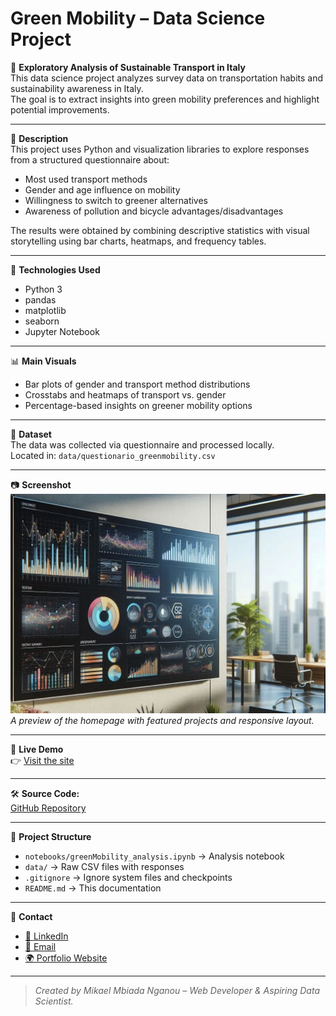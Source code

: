 # Green Mobility – Data Science Project

🚀 **Exploratory Analysis of Sustainable Transport in Italy**  
This data science project analyzes survey data on transportation habits and sustainability awareness in Italy.  
The goal is to extract insights into green mobility preferences and highlight potential improvements.

---

🧾 **Description**  
This project uses Python and visualization libraries to explore responses from a structured questionnaire about:  
- Most used transport methods  
- Gender and age influence on mobility  
- Willingness to switch to greener alternatives  
- Awareness of pollution and bicycle advantages/disadvantages

The results were obtained by combining descriptive statistics with visual storytelling using bar charts, heatmaps, and frequency tables.

---

🔧 **Technologies Used**  
- Python 3  
- pandas  
- matplotlib  
- seaborn  
- Jupyter Notebook

---

📊 **Main Visuals**  
- Bar plots of gender and transport method distributions  
- Crosstabs and heatmaps of transport vs. gender  
- Percentage-based insights on greener mobility options

---

📁 **Dataset**  
The data was collected via questionnaire and processed locally.  
Located in: `data/questionario_greenmobility.csv`

---

📷 **Screenshot**  
![Portfolio Screenshot](https://raw.githubusercontent.com/mikael-10/personal-portfolio/main/assets/img/projects/project3.webp)  
*A preview of the homepage with featured projects and responsive layout.*

---

🔗 **Live Demo**  
👉 [Visit the site](https://mikael-10.github.io/personal-portfolio/)

---

🛠 **Source Code:**  
[GitHub Repository](https://github.com/mikael-10/green-mobility-python)

---

📂 **Project Structure**  
- `notebooks/greenMobility_analysis.ipynb` → Analysis notebook  
- `data/` → Raw CSV files with responses  
- `.gitignore` → Ignore system files and checkpoints  
- `README.md` → This documentation

---

📩 **Contact**  
- [💼 LinkedIn](https://www.linkedin.com/in/mikaelmbiada-nganou)  
- [📧 Email](mailto:mbiadamikael@email.com)  
- [🌍 Portfolio Website](https://mikael-10.github.io/personal-portfolio/)

---

> *Created by Mikael Mbiada Nganou – Web Developer & Aspiring Data Scientist.*
